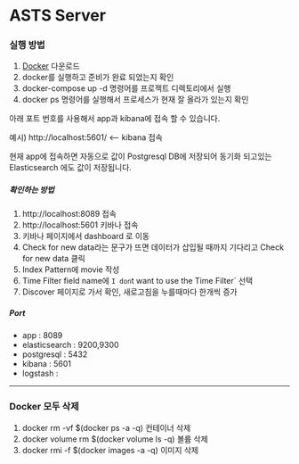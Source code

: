# ASTS Server

### 실행 방법

1. [Docker](https://docs.docker.com/docker-for-windows/install/) 다운로드 
2. docker를 실행하고 준비가 완료 되었는지 확인
3. docker-compose up -d 명령어를 프로젝트 디렉토리에서 실행
4. docker ps 명령어를 실행해서 프로세스가 현재 잘 올라가 있는지 확인

아래 포트 번호를 사용해서 app과 kibana에 접속 할 수 있습니다.

예시) http://localhost:5601/ <-- kibana 접속

현재 app에 접속하면 자동으로 값이 Postgresql DB에 저장되어 동기화 되고있는 Elasticsearch 에도 값이 저장됩니다. 

##### 확인하는 방법
1. http://localhost:8089 접속
2. http://localhost:5601 키바나 접속
3. 키바나 페이지에서 dashboard 로 이동
4. Check for new data라는 문구가 뜨면 데이터가 삽입될 때까지 기다리고 Check for new data 클릭
5. Index Pattern에 movie 작성
6. Time Filter field name에 `I don`t want to use the Time Filter` 선택
7. Discover 페이지로 가서 확인, 새로고침을 누를때마다 한개씩 증가


##### Port
* app : 8089
* elasticsearch : 9200,9300
* postgresql : 5432
* kibana : 5601
* logstash : 

---
### Docker 모두 삭제

1. docker rm -vf $(docker ps -a -q) 컨테이너 삭제
2. docker volume rm $(docker volume ls -q) 볼륨 삭제
3. docker rmi -f $(docker images -a -q) 이미지 삭제


